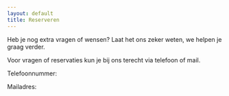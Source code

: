 ```yaml
---
layout: default
title: Reserveren
---
```




Heb je nog extra vragen of wensen? Laat het ons zeker weten, we helpen je graag verder. 

Voor vragen of reservaties kun je bij ons terecht via telefoon of mail. 

Telefoonnummer: 

Mailadres:



